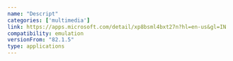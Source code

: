 ```yaml
---
name: "Descript"
categories: ['multimedia']
link: https://apps.microsoft.com/detail/xp8bsml4bxt27n?hl=en-us&gl=IN
compatibility: emulation
versionFrom: "82.1.5"
type: applications
---
```


